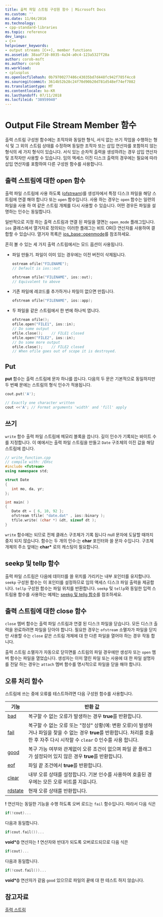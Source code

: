 ```yaml
---
title: 출력 파일 스트림 구성원 함수 | Microsoft Docs
ms.custom: ''
ms.date: 11/04/2016
ms.technology:
- cpp-standard-libraries
ms.topic: reference
dev_langs:
- C++
helpviewer_keywords:
- output streams [C++], member functions
ms.assetid: 38aaf710-8035-4a34-a0c4-123a5327f28a
author: corob-msft
ms.author: corob
ms.workload:
- cplusplus
ms.openlocfilehash: 0b79700277486c43035bd7d448fc942f785f4cc8
ms.sourcegitcommit: 3614b52b28c24f70d90b20d781d548ef74ef7082
ms.translationtype: MT
ms.contentlocale: ko-KR
ms.lasthandoff: 07/11/2018
ms.locfileid: "38959940"
---
```

# <a name="output-file-stream-member-functions"></a>Output File Stream Member 함수

출력 스트림 구성원 함수에는 조작자와 동일한 형식, 서식 없는 쓰기 작업을 수행하는 형식 및 그 외의 스트림 상태를 수정하며 동일한 조작자 또는 삽입 연산자를 포함하지 않는 형식의 세 가지 형식이 있습니다. 서식 있는 순차적 출력을 생성하려는 경우 삽입 연산자 및 조작자만 사용할 수 있습니다. 임의 액세스 이진 디스크 출력의 경우에는 필요에 따라 삽입 연산자를 포함하여 다른 구성원 함수를 사용합니다.

## <a name="the-open-function-for-output-streams"></a>출력 스트림에 대한 open 함수

출력 파일 스트림에 사용 하도록 ([ofstream](../standard-library/basic-ofstream-class.md))를 생성자에서 특정 디스크 파일을 해당 스트림에 연결 해야 합니다 또는 `open` 함수입니다. 사용 하는 경우는 `open` 함수는 일련의 파일을 사용 하 여 같은 스트림 개체를 다시 사용할 수 있습니다. 어떤 경우든 파일을 설명하는 인수는 동일합니다.

일반적으로 지정 하는 출력 스트림과 연결 된 파일을 열면는 `open_mode` 플래그입니다. `ios` 클래스에서 열거자로 정의되는 이러한 플래그는 비트 OR(&#124;) 연산자를 사용하여 결합할 수 있습니다. 열거자 목록은 [ios_base::openmode](../standard-library/ios-base-class.md#openmode)를 참조하세요.

흔히 볼 수 있는 세 가지 출력 스트림에서는 모드 옵션이 사용됩니다.

- 파일 만들기. 파일이 이미 있는 경우에는 이전 버전이 삭제됩니다.

   ```cpp
   ostream ofile("FILENAME");
   // Default is ios::out

   ofstream ofile("FILENAME", ios::out);
   // Equivalent to above
   ```

- 기존 파일에 레코드를 추가하거나 파일이 없으면 만듭니다.

   ```cpp
   ofstream ofile("FILENAME", ios::app);
   ```

- 두 파일을 같은 스트림에서 한 번에 하나씩 엽니다.

   ```cpp
   ofstream ofile();
   ofile.open("FILE1", ios::in);
   // Do some output
   ofile.close();    // FILE1 closed
   ofile.open("FILE2", ios::in);
   // Do some more output
   ofile.close();    // FILE2 closed
   // When ofile goes out of scope it is destroyed.
   ```

## <a name="the-put"></a>Put

**put** 함수는 출력 스트림에 문자 하나를 씁니다. 다음의 두 문은 기본적으로 동일하지만 두 번째 문에는 스트림의 형식 인수가 적용됩니다.

```cpp
cout.put('A');

// Exactly one character written
cout <<'A'; // Format arguments 'width' and 'fill' apply
```

## <a name="the-write"></a>쓰기

`write` 함수 출력 파일 스트림에 메모리 블록을 씁니다. 길이 인수가 기록되는 바이트 수를 지정합니다. 이 예에서는 출력 파일 스트림을 만들고 `Date` 구조체의 이진 값을 해당 스트림에 씁니다.

```cpp
// write_function.cpp
// compile with: /EHsc
#include <fstream>
using namespace std;

struct Date
{
   int mo, da, yr;
};

int main( )
{
   Date dt = { 6, 10, 92 };
   ofstream tfile( "date.dat" , ios::binary );
   tfile.write( (char *) &dt, sizeof dt );
}
```

`write` 함수에는 되므로 전체 클래스 구조체가 기록 됩니다 null 문자에 도달할 때까지 중지 되지 않습니다. 함수는 두 개의 인수:는 **char** 포인터와 쓸 문자 수입니다. 구조체 개체의 주소 앞에는 **char\*** 로의 캐스팅이 필요합니다.

## <a name="the-seekp-and-tellp-functions"></a>seekp 및 tellp 함수

출력 파일 스트림은 다음에 데이터를 쓸 위치를 가리키는 내부 포인터를 유지합니다. `seekp` 구성원 함수는 이 포인터를 설정하므로 임의 액세스 디스크 파일 출력을 제공합니다. `tellp` 구성원 함수는 파일 위치를 반환합니다. `seekp` 및 `tellp`와 동일한 입력 스트림용 함수를 사용하는 예제는 [seekg 및 tellg 함수](../standard-library/input-stream-member-functions.md)를 참조하세요.

## <a name="the-close-function-for-output-streams"></a>출력 스트림에 대한 close 함수

`close` 멤버 함수는 출력 파일 스트림과 연결 된 디스크 파일을 닫습니다. 모든 디스크 출력을 완료하려면 파일을 닫아야 합니다. 필요한 경우는 `ofstream` 소멸자가 파일을 닫지만 사용할 수는 `close` 같은 스트림 개체에 대 한 다른 파일을 열어야 하는 경우 작동 합니다.

출력 스트림 소멸자가 자동으로 닫히면를 스트림의 파일 경우에만 생성자 또는 `open` 멤버 함수는 파일을 열었습니다. 생성자는 이미 열린 파일 또는 사용에 대 한 파일 설명자를 전달 하는 경우는 `attach` 멤버 함수를 명시적으로 파일을 닫을 해야 합니다.

## <a name="vclrferrorprocessingfunctionsanchor10"></a> 오류 처리 함수

스트림에 쓰는 중에 오류를 테스트하려면 다음 구성원 함수를 사용합니다.

|기능|반환 값|
|--------------|------------------|
|[bad](http://msdn.microsoft.com/Library/4038d331-e9c9-48b0-bf49-c6505744469c)|복구할 수 없는 오류가 발생하는 경우 **true**를 반환합니다.|
|[fail](http://msdn.microsoft.com/Library/619f1b36-1e72-4551-8b48-888ae4e370d2)|복구할 수 없는 오류 또는 "정상" 상황(예: 변환 오류)이 발생하거나 파일을 찾을 수 없는 경우 **true**를 반환합니다. 처리를 호출한 후 자주 다시 시작할 수 `clear` 0 인수를 사용 합니다.|
|[good](http://msdn.microsoft.com/Library/77f0aa17-2ae1-48ae-8040-592d301e3972)|복구 가능 여부와 관계없이 오류 조건이 없으며 파일 끝 플래그가 설정되어 있지 않은 경우 **true**를 반환합니다.|
|[eof](http://msdn.microsoft.com/Library/3087f631-1268-49cd-86cf-ff4108862329)|파일 끝 조건에서 **true**를 반환합니다.|
|[clear](http://msdn.microsoft.com/Library/dc172694-1267-45f8-8f5c-e822e16fc271)|내부 오류 상태를 설정합니다. 기본 인수를 사용하여 호출된 경우에는 모든 오류 비트를 지웁니다.|
|[rdstate](http://msdn.microsoft.com/Library/e235e4e2-7e95-4777-a160-3938d263dd9c)|현재 오류 상태를 반환합니다.|

**!** 연산자는 동일한 기능을 수행 하도록 오버 로드는 `fail` 함수입니다. 따라서 다음 식은

```cpp
if(!cout)...
```

다음과 동일합니다.

```cpp
if(cout.fail())...
```

**void\*()** 연산자는 **!** 연산자와 반대가 되도록 오버로드되므로 다음 식은

```cpp
if(cout)...
```

다음과 동일합니다.

```cpp
if(!cout.fail())...
```

**void\*()** 연산자가 같음 `good` 있으므로 파일의 끝에 대 한 테스트 하지 않습니다.

## <a name="see-also"></a>참고자료

[출력 스트림](../standard-library/output-streams.md)<br/>
